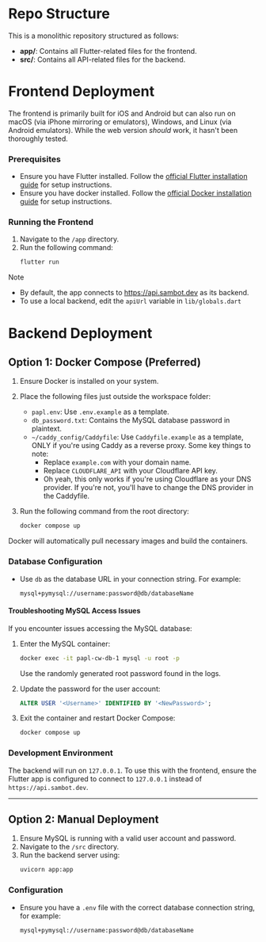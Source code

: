 # Repo Structure

This is a monolithic repository structured as follows:  
- **app/**: Contains all Flutter-related files for the frontend.  
- **src/**: Contains all API-related files for the backend.  

# Frontend Deployment

The frontend is primarily built for iOS and Android but can also run on macOS (via iPhone mirroring or emulators), Windows, and Linux (via Android emulators). While the web version *should* work, it hasn't been thoroughly tested.  

### Prerequisites  
- Ensure you have Flutter installed. Follow the [official Flutter installation guide](https://flutter.dev/docs/get-started/install) for setup instructions.
- Ensure you have docker installed. Follow the [official Docker installation guide](https://docs.docker.com/get-docker/) for setup instructions.

### Running the Frontend  
1. Navigate to the `/app` directory.  
2. Run the following command:  
   ```bash
   flutter run
   ```

> [!NOTE]  
> - By default, the app connects to https://api.sambot.dev as its backend.  
> - To use a local backend, edit the `apiUrl` variable in `lib/globals.dart`

# Backend Deployment  

## Option 1: Docker Compose (Preferred)  

1. Ensure Docker is installed on your system.  
2. Place the following files just outside the workspace folder:  
   - `papl.env`: Use `.env.example` as a template.  
   - `db_password.txt`: Contains the MySQL database password in plaintext.  
   - `~/caddy_config/Caddyfile`: Use `Caddyfile.example` as a template, ONLY if you're using Caddy as a reverse proxy. Some key things to note:
      - Replace `example.com` with your domain name.
      - Replace `CLOUDFLARE_API` with your Cloudflare API key.
      - Oh yeah, this only works if you're using Cloudflare as your DNS provider. If you're not, you'll have to change the DNS provider in the Caddyfile.

3. Run the following command from the root directory:  
   ```bash
   docker compose up
   ```  

Docker will automatically pull necessary images and build the containers.

### Database Configuration  

- Use `db` as the database URL in your connection string. For example:  
  ```plaintext
  mysql+pymysql://username:password@db/databaseName
  ```  

#### Troubleshooting MySQL Access Issues  

If you encounter issues accessing the MySQL database:  

1. Enter the MySQL container:  
   ```bash
   docker exec -it papl-cw-db-1 mysql -u root -p
   ```  
   Use the randomly generated root password found in the logs.  

2. Update the password for the user account:  
   ```sql
   ALTER USER '<Username>' IDENTIFIED BY '<NewPassword>';
   ```  

3. Exit the container and restart Docker Compose:  
   ```bash
   docker compose up
   ```  

### Development Environment  
The backend will run on `127.0.0.1`. To use this with the frontend, ensure the Flutter app is configured to connect to `127.0.0.1` instead of `https://api.sambot.dev`.  

---

## Option 2: Manual Deployment  

1. Ensure MySQL is running with a valid user account and password.  
2. Navigate to the `/src` directory.  
3. Run the backend server using:  
   ```bash
   uvicorn app:app
   ```  

### Configuration  

- Ensure you have a `.env` file with the correct database connection string, for example:  
  ```plaintext
  mysql+pymysql://username:password@db/databaseName
  ```